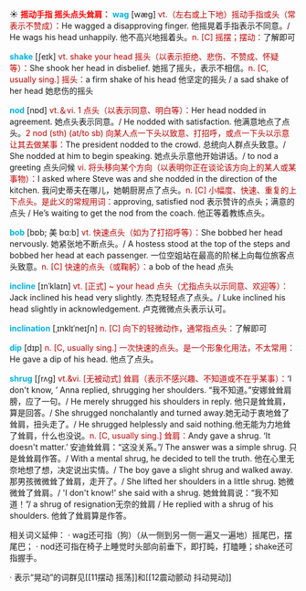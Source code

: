 ☀ <font color="red">**摇动手指 摇头点头耸肩：**</font>
<font color="sky blue">**wag**</font> [wæɡ] 
<font color="#c00000">vt.（左右或上下地）摇动手指或头（常表示不赞成）：</font>He wagged a disapproving finger. 他摇晃着手指表示不同意。/ He wags his head unhappily. 他不高兴地摇着头。<font color="#c00000">n. [C] 摇摆；摆动：</font>了解即可

<font color="sky blue">**shake**</font> [ʃeɪk] 
<font color="#c00000">vt. shake your head 摇头（以表示拒绝、悲伤、不赞成、怀疑等）：</font>She shook her head in disbelief. 她摇了摇头，表示不相信。<font color="#c00000">n. [C, usually sing.] 摇头：</font>a firm shake of his head 他坚定的摇头 / a sad shake of her head 她悲伤的摇头

<font color="sky blue">**nod**</font> [nɒd] 
<font color="#c00000">vt.＆vi. 1 点头（以表示同意、明白等）：</font>Her head nodded in agreement. 她点头表示同意。/ He nodded with satisfaction. 他满意地点了点头。<font color="#c00000">2 nod (sth) (at/to sb) 向某人点一下头以致意、打招呼，或点一下头以示意让其去做某事：</font>The president nodded to the crowd. 总统向人群点头致意。/ She nodded at him to begin speaking. 她点头示意他开始讲话。/ to nod a greeting 点头问候 <font color="#c00000">vi. 将头移向某个方向（以表明你正在谈论该方向上的某人或某事物）：</font>I asked where Steve was and she nodded in the direction of the kitchen. 我问史蒂夫在哪儿，她朝厨房点了点头。<font color="#c00000">n. [C] 小幅度、快速、重复的上下点头。是此义的常规用词：</font>approving, satisfied nod 表示赞许的点头；满意的点头 / He’s waiting to get the nod from the coach. 他正等着教练点头。
           
<font color="sky blue">**bob**</font> [bɒb; 美 bɑ:b]
<font color="#c00000">vt. 快速点头（如为了打招呼等）：</font>She bobbed her head nervously. 她紧张地不断点头。/ A hostess stood at the top of the steps and bobbed her head at each passenger. 一位空姐站在最高的阶梯上向每位旅客点头致意。<font color="#c00000">n. [C] 快速的点头（或鞠躬）：</font>a bob of the head 点头

<font color="sky blue">**incline**</font> [ɪnˈklaɪn]
<font color="#c00000">vt. [正式] ~ your head 点头（尤指点头以示同意、欢迎等）：</font>Jack inclined his head very slightly. 杰克轻轻点了点头。/ Luke inclined his head slightly in acknowledgement. 卢克微微点头表示认可。

<font color="sky blue">**inclination**</font> [ˌɪnklɪˈneɪʃn]
<font color="#c00000">n. [C] 向下的轻微动作，通常指点头：</font>了解即可        

<font color="sky blue">**dip**</font> [dɪp] 
<font color="#c00000">n. [C, usually sing.] 一次快速的点头。是一个形象化用法，不太常用：</font>He gave a dip of his head. 他点了点头。
           
<font color="sky blue">**shrug**</font> [ʃrʌg]
<font color="#c00000">vt.&vi. [无被动式] 耸肩（表示不感兴趣、不知道或不在乎某事）：</font>‘I don't know, ’ Anna replied, shrugging her shoulders. “我不知道。”安娜耸耸肩膀，应了一句。/ He merely shrugged his shoulders in reply. 他只是耸耸肩，算是回答。/ She shrugged nonchalantly and turned away.她无动于衷地耸了耸肩，扭头走了。/ He shrugged helplessly and said nothing.他无能为力地耸了耸肩，什么也没说。<font color="#c00000">n. [C, usually sing.] 耸肩：</font>Andy gave a shrug. ‘It doesn't matter.’ 安迪耸耸肩：“这没关系。”/ The answer was a simple shrug. 只是耸耸肩作答。/ With a mental shrug, he decided to tell the truth. 他在心里无奈地想了想，决定说出实情。/ The boy gave a slight shrug and walked away. 那男孩微微耸了耸肩，走开了。/ She lifted her shoulders in a little shrug. 她微微耸了耸肩。/ 'I don't know!' she said with a shrug. 她耸耸肩说：“我不知道！”/ a shrug of resignation无奈的耸肩 / He replied with a shrug of his shoulders. 他耸了耸肩算是作答。

相关词义延伸：
· wag还可指（狗）（从一侧到另一侧一遍又一遍地）摇尾巴，摆尾巴；
· nod还可指在椅子上睡觉时头部向前垂下，即打盹，打瞌睡；shake还可指握手。

· 表示“晃动”的词群见[[11摆动 摇荡]]和[[12震动颤动 抖动晃动]]
